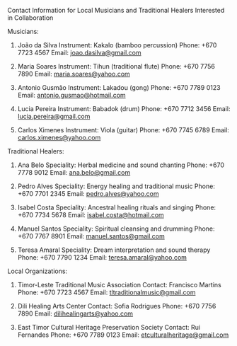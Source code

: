 Contact Information for Local Musicians and Traditional Healers Interested in Collaboration

Musicians:
1. João da Silva
   Instrument: Kakalo (bamboo percussion)
   Phone: +670 7723 4567
   Email: joao.dasilva@gmail.com

2. Maria Soares
   Instrument: Tihun (traditional flute)
   Phone: +670 7756 7890
   Email: maria.soares@yahoo.com

3. Antonio Gusmão
   Instrument: Lakadou (gong)
   Phone: +670 7789 0123
   Email: antonio.gusmao@hotmail.com

4. Lucia Pereira
   Instrument: Babadok (drum)
   Phone: +670 7712 3456
   Email: lucia.pereira@gmail.com

5. Carlos Ximenes
   Instrument: Viola (guitar)
   Phone: +670 7745 6789
   Email: carlos.ximenes@yahoo.com

Traditional Healers:
1. Ana Belo
   Speciality: Herbal medicine and sound chanting
   Phone: +670 7778 9012
   Email: ana.belo@gmail.com

2. Pedro Alves
   Speciality: Energy healing and traditional music
   Phone: +670 7701 2345
   Email: pedro.alves@yahoo.com

3. Isabel Costa
   Speciality: Ancestral healing rituals and singing
   Phone: +670 7734 5678
   Email: isabel.costa@hotmail.com

4. Manuel Santos
   Speciality: Spiritual cleansing and drumming
   Phone: +670 7767 8901
   Email: manuel.santos@gmail.com

5. Teresa Amaral
   Speciality: Dream interpretation and sound therapy
   Phone: +670 7790 1234
   Email: teresa.amaral@yahoo.com

Local Organizations:
1. Timor-Leste Traditional Music Association
   Contact: Francisco Martins
   Phone: +670 7723 4567
   Email: tltraditionalmusic@gmail.com

2. Dili Healing Arts Center
   Contact: Sofia Rodrigues
   Phone: +670 7756 7890
   Email: dilihealingarts@yahoo.com

3. East Timor Cultural Heritage Preservation Society
   Contact: Rui Fernandes
   Phone: +670 7789 0123
   Email: etculturalheritage@gmail.com